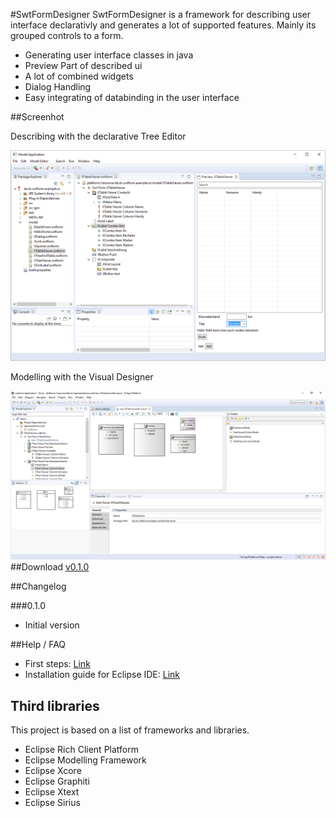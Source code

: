 #SwtFormDesigner
SwtFormDesigner is a framework for describing user interface declarativly and generates a lot of supported features. Mainly its grouped controls to a form. 
* Generating user interface classes in java
* Preview Part of described ui
* A lot of combined widgets
* Dialog Handling
* Easy integrating of databinding in the user interface

##Screenhot

Describing with the declarative Tree Editor

![SwtFormDesigner screenshot](https://github.com/chqu1012/de.dc.swtform.designer/blob/master/readme/images/application-v0.1.1.PNG "SwtFormDesigner")

Modelling with the Visual Designer

![VisualEditor screenshot](https://github.com/chqu1012/de.dc.swtform.designer/blob/master/readme/images/application-v0.1.2.PNG "SwtFormDesigner")
##Download
[v0.1.0](https://github.com/chqu1012/de.dc.swtform.designer/blob/master/built/downloads/v0.1.0.zip)

##Changelog

###0.1.0
* Initial version

##Help / FAQ
* First steps: [Link](https://github.com/chqu1012/de.dc.swtform.designer/wiki)
* Installation guide for Eclipse IDE: [Link](https://github.com/chqu1012/de.dc.swtform.designer/wiki/Installation-guide-for-Eclipse-IDE)

## Third libraries
This project is based on a list of frameworks and libraries.
* Eclipse Rich Client Platform
* Eclipse Modelling Framework
* Eclipse Xcore
* Eclipse Graphiti
* Eclipse Xtext
* Eclipse Sirius
    
